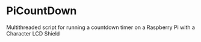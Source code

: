 # PiCountDown
Multithreaded script for running a countdown timer on a Raspberry Pi with a Character LCD Shield
